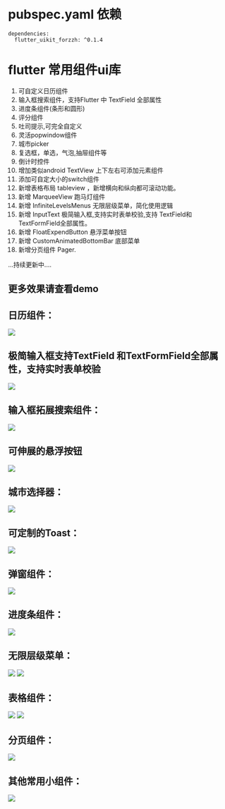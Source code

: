 # pubspec.yaml 依赖
    dependencies:
      flutter_uikit_forzzh: ^0.1.4


# flutter 常用组件ui库
 1. 可自定义日历组件
 2. 输入框搜索组件，支持Flutter 中 TextField 全部属性
 3. 进度条组件(条形和圆形)
 4. 评分组件
 5. 吐司提示,可完全自定义
 6. 灵活popwindow组件
 7. 城市picker
 8. 复选框，单选，气泡,抽屉组件等
 9. 倒计时控件
 10. 增加类似android TextView 上下左右可添加元素组件
 11. 添加可自定大小的switch组件
 12. 新增表格布局 tableview ，新增横向和纵向都可滚动功能。
 13. 新增 MarqueeView 跑马灯组件
 14. 新增 InfiniteLevelsMenus 无限层级菜单，简化使用逻辑
 15. 新增 InputText 极简输入框,支持实时表单校验,支持 TextField和 TextFormField全部属性。
 16. 新增 FloatExpendButton 悬浮菜单按钮
 17. 新增 CustomAnimatedBottomBar 底部菜单
 18. 新增分页组件 Pager.


  ...持续更新中....





## 更多效果请查看demo


## 日历组件：

![](https://github.com/zhengzaihong/uikit/blob/master/images/calendar.gif)


## 极简输入框支持TextField 和TextFormField全部属性，支持实时表单校验
![](https://github.com/zhengzaihong/uikit/blob/master/images/input_text.gif)



## 输入框拓展搜索组件：

![](https://github.com/zhengzaihong/uikit/blob/master/images/inputextentd.gif)

## 可伸展的悬浮按钮
![](https://github.com/zhengzaihong/uikit/blob/master/images/float_button.gif)

## 城市选择器：
![](https://github.com/zhengzaihong/uikit/blob/master/images/citypicker.gif)


## 可定制的Toast：
![](https://github.com/zhengzaihong/uikit/blob/master/images/toast.gif)

## 弹窗组件：
![](https://github.com/zhengzaihong/uikit/blob/master/images/popwindow.gif)


## 进度条组件：
![](https://github.com/zhengzaihong/uikit/blob/master/images/progressbar.gif)

## 无限层级菜单：
![](https://github.com/zhengzaihong/uikit/blob/master/images/one_expand.gif)
![](https://github.com/zhengzaihong/uikit/blob/master/images/all_expand.gif)

## 表格组件：
![](https://github.com/zhengzaihong/uikit/blob/master/images/tabview1.png)
![](https://github.com/zhengzaihong/uikit/blob/master/images/tabview2.png)



## 分页组件：
![](https://github.com/zhengzaihong/uikit/blob/master/images/pager_image.png)

## 其他常用小组件：
![](https://github.com/zhengzaihong/uikit/blob/master/images/widgets.gif)

